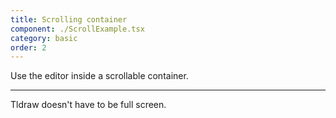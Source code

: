 ```yaml
---
title: Scrolling container
component: ./ScrollExample.tsx
category: basic
order: 2
---
```


Use the editor inside a scrollable container.

---

Tldraw doesn't have to be full screen.
